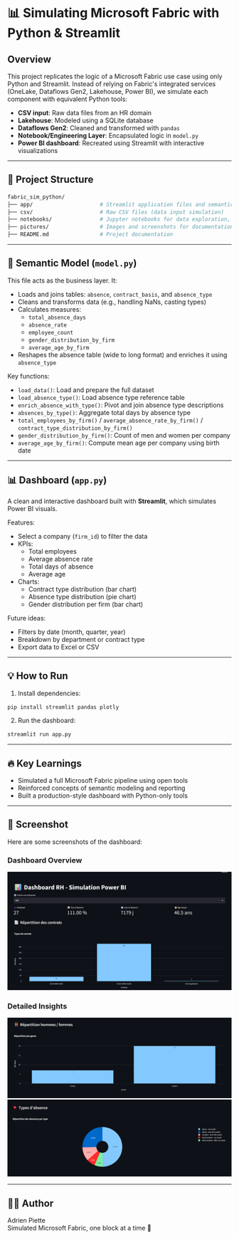 # 📊 Simulating Microsoft Fabric with Python & Streamlit

## Overview
This project replicates the logic of a Microsoft Fabric use case using only Python and Streamlit. Instead of relying on Fabric's integrated services (OneLake, Dataflows Gen2, Lakehouse, Power BI), we simulate each component with equivalent Python tools:

- **CSV input**: Raw data files from an HR domain
- **Lakehouse**: Modeled using a SQLite database
- **Dataflows Gen2**: Cleaned and transformed with `pandas`
- **Notebook/Engineering Layer**: Encapsulated logic in `model.py`
- **Power BI dashboard**: Recreated using Streamlit with interactive visualizations

---

## 📁 Project Structure
```bash
fabric_sim_python/
├── app/                     # Streamlit application files and semantic model
├── csv/                     # Raw CSV files (data input simulation)
├── notebooks/               # Jupyter notebooks for data exploration, semantic model exploration and lake house creation
├── pictures/                # Images and screenshots for documentation
├── README.md                # Project documentation
```

---

## 🧠 Semantic Model (`model.py`)
This file acts as the business layer. It:

- Loads and joins tables: `absence`, `contract_basis`, and `absence_type`
- Cleans and transforms data (e.g., handling NaNs, casting types)
- Calculates measures:
  - `total_absence_days`
  - `absence_rate`
  - `employee_count`
  - `gender_distribution_by_firm`
  - `average_age_by_firm`
- Reshapes the absence table (wide to long format) and enriches it using `absence_type`

Key functions:
- `load_data()`: Load and prepare the full dataset
- `load_absence_type()`: Load absence type reference table
- `enrich_absence_with_type()`: Pivot and join absence type descriptions
- `absences_by_type()`: Aggregate total days by absence type
- `total_employees_by_firm()` / `average_absence_rate_by_firm()` / `contract_type_distribution_by_firm()`
- `gender_distribution_by_firm()`: Count of men and women per company
- `average_age_by_firm()`: Compute mean age per company using birth date

---

## 📊 Dashboard (`app.py`)
A clean and interactive dashboard built with **Streamlit**, which simulates Power BI visuals.

Features:
- Select a company (`firm_id`) to filter the data
- KPIs:
  - Total employees
  - Average absence rate
  - Total days of absence
  - Average age
- Charts:
  - Contract type distribution (bar chart)
  - Absence type distribution (pie chart)
  - Gender distribution per firm (bar chart)

Future ideas:
- Filters by date (month, quarter, year)
- Breakdown by department or contract type
- Export data to Excel or CSV

---

## 💡 How to Run
1. Install dependencies:
```bash
pip install streamlit pandas plotly
```

2. Run the dashboard:
```bash
streamlit run app.py
```

---

## 🔥 Key Learnings
- Simulated a full Microsoft Fabric pipeline using open tools
- Reinforced concepts of semantic modeling and reporting
- Built a production-style dashboard with Python-only tools

---

## 📸 Screenshot
Here are some screenshots of the dashboard:

### Dashboard Overview
![Dashboard Overview](pictures/image_1.png)

### Detailed Insights
![Detailed Insights](pictures/image_2.png)
![Detailed Insights](pictures/image_3.png)

---

## 🧑‍💻 Author
Adrien Piette  
Simulated Microsoft Fabric, one block at a time 🚀

